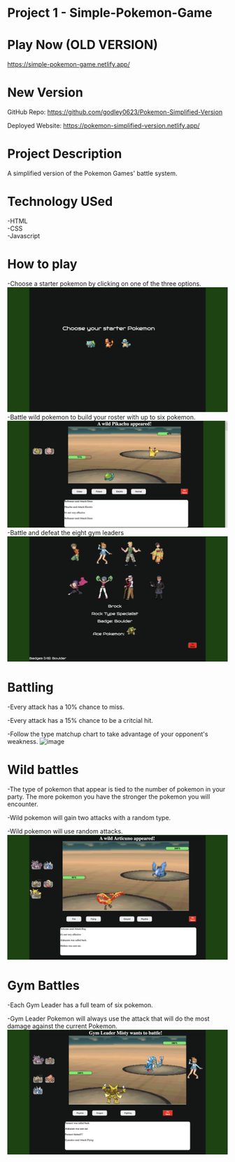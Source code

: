# Project 1 - Simple-Pokemon-Game

# Play Now (OLD VERSION)
https://simple-pokemon-game.netlify.app/

# New Version
GitHub Repo: https://github.com/godley0623/Pokemon-Simplified-Version

Deployed Website: https://pokemon-simplified-version.netlify.app/ 

# Project Description
A simplified version of the Pokemon Games' battle system.

# Technology USed
-HTML  
-CSS  
-Javascript  

# How to play
-Choose a starter pokemon by clicking on one of the three options.
![image](assets/screenshots/starterChoice-screenshot.png)
-Battle wild pokemon to build your roster with up to six pokemon.
![image](assets/screenshots/wildBattle-screenshot.png)
-Battle and defeat the eight gym leaders
![image](assets/screenshots/gymMenu-screenshot.png)

# Battling
-Every attack has a 10% chance to miss.  

-Every attack has a 15% chance to be a critcial hit.  

-Follow the type matchup chart to take advantage of your opponent's weakness.
![image](https://i.etsystatic.com/16181138/r/il/2925d1/3519038636/il_1588xN.3519038636_lp41.jpg)


# Wild battles
-The type of pokemon that appear is tied to the number of pokemon in your party. The more pokemon you have the stronger the pokemon you will encounter.  


-Wild pokemon will gain two attacks with a random type.  


-Wild pokemon will use random attacks.
![image](assets/screenshots/wildBattle2-screenshot.png)

# Gym Battles
-Each Gym Leader has a full team of six pokemon.  


-Gym Leader Pokemon will always use the attack that will do the most damage against the current Pokemon.
![image](assets/screenshots/gymBattle-screenshot.png)
